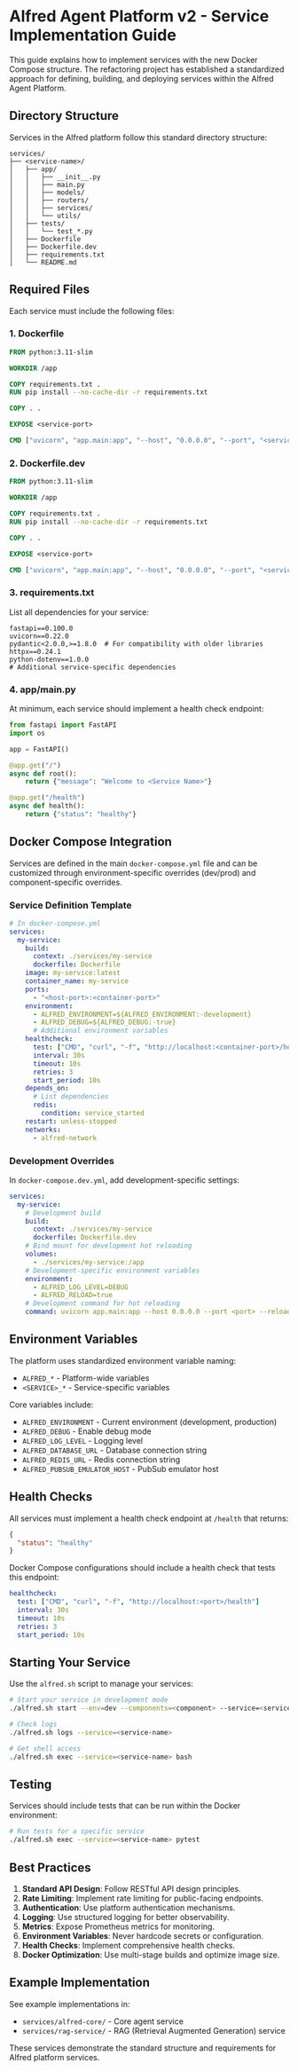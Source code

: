 # Alfred Agent Platform v2 - Service Implementation Guide

This guide explains how to implement services with the new Docker Compose structure. The refactoring project has established a standardized approach for defining, building, and deploying services within the Alfred Agent Platform.

## Directory Structure

Services in the Alfred platform follow this standard directory structure:

```
services/
├── <service-name>/
│   ├── app/
│   │   ├── __init__.py
│   │   ├── main.py
│   │   ├── models/
│   │   ├── routers/
│   │   ├── services/
│   │   └── utils/
│   ├── tests/
│   │   └── test_*.py
│   ├── Dockerfile
│   ├── Dockerfile.dev
│   ├── requirements.txt
│   └── README.md
```

## Required Files

Each service must include the following files:

### 1. Dockerfile

```dockerfile
FROM python:3.11-slim

WORKDIR /app

COPY requirements.txt .
RUN pip install --no-cache-dir -r requirements.txt

COPY . .

EXPOSE <service-port>

CMD ["uvicorn", "app.main:app", "--host", "0.0.0.0", "--port", "<service-port>"]
```

### 2. Dockerfile.dev

```dockerfile
FROM python:3.11-slim

WORKDIR /app

COPY requirements.txt .
RUN pip install --no-cache-dir -r requirements.txt

COPY . .

EXPOSE <service-port>

CMD ["uvicorn", "app.main:app", "--host", "0.0.0.0", "--port", "<service-port>", "--reload"]
```

### 3. requirements.txt

List all dependencies for your service:

```
fastapi==0.100.0
uvicorn==0.22.0
pydantic<2.0.0,>=1.8.0  # For compatibility with older libraries
httpx==0.24.1
python-dotenv==1.0.0
# Additional service-specific dependencies
```

### 4. app/main.py

At minimum, each service should implement a health check endpoint:

```python
from fastapi import FastAPI
import os

app = FastAPI()

@app.get("/")
async def root():
    return {"message": "Welcome to <Service Name>"}

@app.get("/health")
async def health():
    return {"status": "healthy"}
```

## Docker Compose Integration

Services are defined in the main `docker-compose.yml` file and can be customized through environment-specific overrides (dev/prod) and component-specific overrides.

### Service Definition Template

```yaml
# In docker-compose.yml
services:
  my-service:
    build:
      context: ./services/my-service
      dockerfile: Dockerfile
    image: my-service:latest
    container_name: my-service
    ports:
      - "<host-port>:<container-port>"
    environment:
      - ALFRED_ENVIRONMENT=${ALFRED_ENVIRONMENT:-development}
      - ALFRED_DEBUG=${ALFRED_DEBUG:-true}
      # Additional environment variables
    healthcheck:
      test: ["CMD", "curl", "-f", "http://localhost:<container-port>/health"]
      interval: 30s
      timeout: 10s
      retries: 3
      start_period: 10s
    depends_on:
      # List dependencies
      redis:
        condition: service_started
    restart: unless-stopped
    networks:
      - alfred-network
```

### Development Overrides

In `docker-compose.dev.yml`, add development-specific settings:

```yaml
services:
  my-service:
    # Development build
    build:
      context: ./services/my-service
      dockerfile: Dockerfile.dev
    # Bind mount for development hot reloading
    volumes:
      - ./services/my-service:/app
    # Development-specific environment variables
    environment:
      - ALFRED_LOG_LEVEL=DEBUG
      - ALFRED_RELOAD=true
    # Development command for hot reloading
    command: uvicorn app.main:app --host 0.0.0.0 --port <port> --reload
```

## Environment Variables

The platform uses standardized environment variable naming:

- `ALFRED_*` - Platform-wide variables
- `<SERVICE>_*` - Service-specific variables

Core variables include:

- `ALFRED_ENVIRONMENT` - Current environment (development, production)
- `ALFRED_DEBUG` - Enable debug mode
- `ALFRED_LOG_LEVEL` - Logging level
- `ALFRED_DATABASE_URL` - Database connection string
- `ALFRED_REDIS_URL` - Redis connection string
- `ALFRED_PUBSUB_EMULATOR_HOST` - PubSub emulator host

## Health Checks

All services must implement a health check endpoint at `/health` that returns:

```json
{
  "status": "healthy"
}
```

Docker Compose configurations should include a health check that tests this endpoint:

```yaml
healthcheck:
  test: ["CMD", "curl", "-f", "http://localhost:<port>/health"]
  interval: 30s
  timeout: 10s
  retries: 3
  start_period: 10s
```

## Starting Your Service

Use the `alfred.sh` script to manage your services:

```bash
# Start your service in development mode
./alfred.sh start --env=dev --components=<component> --service=<service-name>

# Check logs
./alfred.sh logs --service=<service-name>

# Get shell access
./alfred.sh exec --service=<service-name> bash
```

## Testing

Services should include tests that can be run within the Docker environment:

```bash
# Run tests for a specific service
./alfred.sh exec --service=<service-name> pytest
```

## Best Practices

1. **Standard API Design**: Follow RESTful API design principles.
2. **Rate Limiting**: Implement rate limiting for public-facing endpoints.
3. **Authentication**: Use platform authentication mechanisms.
4. **Logging**: Use structured logging for better observability.
5. **Metrics**: Expose Prometheus metrics for monitoring.
6. **Environment Variables**: Never hardcode secrets or configuration.
7. **Health Checks**: Implement comprehensive health checks.
8. **Docker Optimization**: Use multi-stage builds and optimize image size.

## Example Implementation

See example implementations in:
- `services/alfred-core/` - Core agent service
- `services/rag-service/` - RAG (Retrieval Augmented Generation) service

These services demonstrate the standard structure and requirements for Alfred platform services.